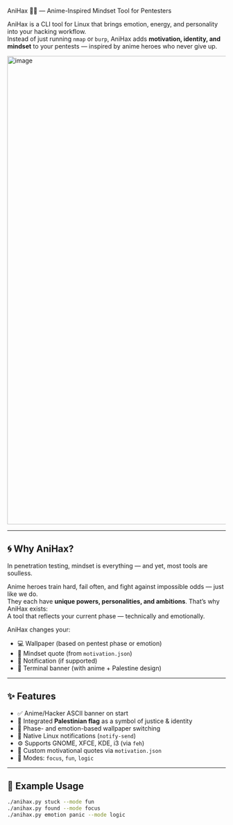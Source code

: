  AniHax 🧠🎌 — Anime-Inspired Mindset Tool for Pentesters

AniHax is a CLI tool for Linux that brings emotion, energy, and personality into your hacking workflow.  
Instead of just running `nmap` or `burp`, AniHax adds **motivation, identity, and mindset** to your pentests — inspired by anime heroes who never give up.

<img width="1920" height="1080" alt="image" src="https://github.com/user-attachments/assets/b2edf788-e59d-4e78-b823-2ab71e378401" />

---

## 🌀 Why AniHax?

In penetration testing, mindset is everything — and yet, most tools are soulless.

Anime heroes train hard, fail often, and fight against impossible odds — just like we do.  
They each have **unique powers, personalities, and ambitions**. That’s why AniHax exists:  
A tool that reflects your current phase — technically and emotionally.

AniHax changes your:

- 💻 Wallpaper (based on pentest phase or emotion)
- 💬 Mindset quote (from `motivation.json`)
- 🔔 Notification (if supported)
- 🎌 Terminal banner (with anime + Palestine design)

---

## ✨ Features

- ✅ Anime/Hacker ASCII banner on start
- 🎌 Integrated **Palestinian flag** as a symbol of justice & identity
- 🧠 Phase- and emotion-based wallpaper switching
- 📢 Native Linux notifications (`notify-send`)
- ⚙️ Supports GNOME, XFCE, KDE, i3 (via `feh`)
- 💬 Custom motivational quotes via `motivation.json`
- 🧩 Modes: `focus`, `fun`, `logic`

---

## 🔁 Example Usage

```bash
./anihax.py stuck --mode fun
./anihax.py found --mode focus
./anihax.py emotion panic --mode logic
